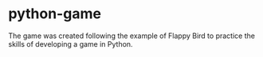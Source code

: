 # python-game
The game was created following the example of Flappy Bird to practice the skills of developing a game in Python.

